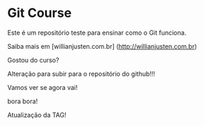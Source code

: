 # Git Course

Este é um repositório teste para ensinar como o Git funciona.

Saiba mais em [willianjusten.com.br] (http://willianjusten.com.br)

Gostou do curso?

Alteração para subir para o repositório do github!!!

Vamos ver se agora vai!

bora bora!

Atualização da TAG!

